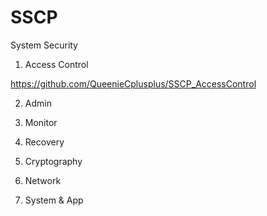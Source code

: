 # SSCP
System Security

1. Access Control

https://github.com/QueenieCplusplus/SSCP_AccessControl

2. Admin

3. Monitor

4. Recovery

5. Cryptography

6. Network

7. System & App

